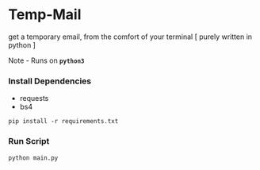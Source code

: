 # Temp-Mail
get a temporary email, from the comfort of your terminal [ purely written in python ]

Note - Runs on **`python3`**

### Install Dependencies
- requests
- bs4

```
pip install -r requirements.txt
```

### Run Script
```
python main.py
```
